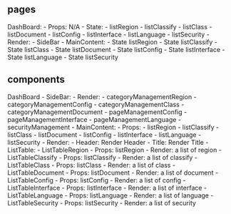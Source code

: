 ## pages
DashBoard:
    - Props: N/A
    - State: 
        - listRegion
        - listClassify
        - listClass
        - listDocument
        - listConfig
        - listInterface
        - listLanguage
        - listSecurity
    - Render:
        - SideBar
        - MainContent:
            - State listRegion
            - State listClassify
            - State listClass
            - State listDocument
            - State listConfig
            - State listInterface
            - State listLanguage
            - State listSecurity

## components
DashBoard
    - SideBar:
        - Render:
            - categoryManagementRegion
            - categoryManagementConfig
            - categoryManagementClass
            - categoryManagementDocument
            - pageManagementConfig
            - pageManagementInterface
            - pageManagementLanguage
            - securityManagement
    - MainContent:
        - Props: 
            - listRegion
            - listClassify
            - listClass
            - listDocument
            - listConfig
            - listInterface
            - listLanguage
            - listSecurity
        - Render:
            - Header: Render Header
            - Title: Render Title
            - ListTable:
                - ListTableRegion
                    - Props: listRegion
                    - Render: a list of region
                - ListTableClassify
                    - Props: listClassify
                    - Render: a list of classify
                - ListTableClass
                    - Props: listClass
                    - Render: a list of class
                - ListTableDocument
                    - Props: listDocument
                    - Render: a list of document
                - ListTableConfig
                    - Props: listConfig
                    - Render: a list of config
                - ListTableInterface
                    - Props: listInterface
                    - Render: a list of interface
                - ListTableLanguage
                    - Props: listLanguage
                    - Render: a list of language
                - ListTableSecurity
                    - Props: listSecurity
                    - Render: a list of security

